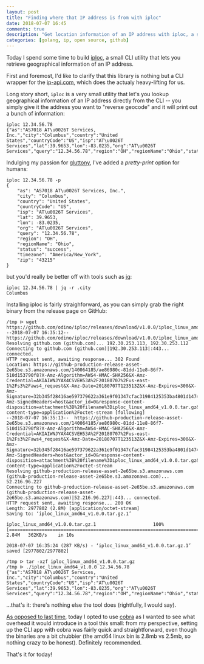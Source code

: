 ```yaml
---
layout: post
title: "Finding where that IP address is from with iploc"
date: 2018-07-07 16:45
comments: true
description: "Get location information of an IP address with iploc, a small tool I just open-sourced"
categories: [golang, ip, open source, github]
---
```


Today I spend some time to build [iploc](https://github.com/odino/iploc), a small CLI utility that lets you retrieve
geographical information of an IP address.

<!-- more -->

First and foremost, I'd like to clarify that this library is nothing but a CLI
wrapper for the [ip-api.com](http://ip-api.com/), which does the actualy heavy-lifting
for us.

Long story short, `iploc` is a very small utility that let's you lookup geographical
information of an IP address directly from the CLI -- you simply give it the address
you want to "reverse geocode" and it will print out a bunch of information:

```
iploc 12.34.56.78
{"as":"AS7018 AT\u0026T Services, Inc.","city":"Columbus","country":"United States","countryCode":"US","isp":"AT\u0026T Services","lat":39.9653,"lon":-83.0235,"org":"AT\u0026T Services","query":"12.34.56.78","region":"OH","regionName":"Ohio","status":"success","timezone":"America/New_York","zip":"43215"}
```

Indulging my passion for [gluttony](https://en.wikipedia.org/wiki/Seven_deadly_sins#Gluttony),
I've added a *pretty-print* option for humans:

```
iploc 12.34.56.78 -p
{
    "as": "AS7018 AT\u0026T Services, Inc.",
    "city": "Columbus",
    "country": "United States",
    "countryCode": "US",
    "isp": "AT\u0026T Services",
    "lat": 39.9653,
    "lon": -83.0235,
    "org": "AT\u0026T Services",
    "query": "12.34.56.78",
    "region": "OH",
    "regionName": "Ohio",
    "status": "success",
    "timezone": "America/New_York",
    "zip": "43215"
}
```

but you'd really be better off with tools such as [jq](https://stedolan.github.io/jq/):

```
iploc 12.34.56.78 | jq -r .city
Columbus
```

Installing iploc is fairly straighforward, as you can simply grab the right binary
from the release page on GitHub:

```
/tmp ᐅ wget https://github.com/odino/iploc/releases/download/v1.0.0/iploc_linux_amd64_v1.0.0.tar.gz
--2018-07-07 16:35:12--  https://github.com/odino/iploc/releases/download/v1.0.0/iploc_linux_amd64_v1.0.0.tar.gz
Resolving github.com (github.com)... 192.30.253.113, 192.30.253.112
Connecting to github.com (github.com)|192.30.253.113|:443... connected.
HTTP request sent, awaiting response... 302 Found
Location: https://github-production-release-asset-2e65be.s3.amazonaws.com/140064185/ae86980c-81dd-11e8-86f7-510d153790f8?X-Amz-Algorithm=AWS4-HMAC-SHA256&X-Amz-Credential=AKIAIWNJYAX4CSVEH53A%2F20180707%2Fus-east-1%2Fs3%2Faws4_request&X-Amz-Date=20180707T123513Z&X-Amz-Expires=300&X-Amz-Signature=32b345f28416ae597379622a361e9f01347cfac31984125353ba4801d147473e&X-Amz-SignedHeaders=host&actor_id=0&response-content-disposition=attachment%3B%20filename%3Diploc_linux_amd64_v1.0.0.tar.gz&response-content-type=application%2Foctet-stream [following]
--2018-07-07 16:35:13--  https://github-production-release-asset-2e65be.s3.amazonaws.com/140064185/ae86980c-81dd-11e8-86f7-510d153790f8?X-Amz-Algorithm=AWS4-HMAC-SHA256&X-Amz-Credential=AKIAIWNJYAX4CSVEH53A%2F20180707%2Fus-east-1%2Fs3%2Faws4_request&X-Amz-Date=20180707T123513Z&X-Amz-Expires=300&X-Amz-Signature=32b345f28416ae597379622a361e9f01347cfac31984125353ba4801d147473e&X-Amz-SignedHeaders=host&actor_id=0&response-content-disposition=attachment%3B%20filename%3Diploc_linux_amd64_v1.0.0.tar.gz&response-content-type=application%2Foctet-stream
Resolving github-production-release-asset-2e65be.s3.amazonaws.com (github-production-release-asset-2e65be.s3.amazonaws.com)... 52.216.96.227
Connecting to github-production-release-asset-2e65be.s3.amazonaws.com (github-production-release-asset-2e65be.s3.amazonaws.com)|52.216.96.227|:443... connected.
HTTP request sent, awaiting response... 200 OK
Length: 2977802 (2.8M) [application/octet-stream]
Saving to: ‘iploc_linux_amd64_v1.0.0.tar.gz.1’

iploc_linux_amd64_v1.0.0.tar.gz.1                     100%[======================================================================================================================>]   2.84M   362KB/s    in 10s     

2018-07-07 16:35:24 (287 KB/s) - ‘iploc_linux_amd64_v1.0.0.tar.gz.1’ saved [2977802/2977802]

/tmp ᐅ tar -xzf iploc_linux_amd64_v1.0.0.tar.gz                                                    
/tmp ᐅ ./iploc_linux_amd64_v1.0.0 12.34.56.78
{"as":"AS7018 AT\u0026T Services, Inc.","city":"Columbus","country":"United States","countryCode":"US","isp":"AT\u0026T Services","lat":39.9653,"lon":-83.0235,"org":"AT\u0026T Services","query":"12.34.56.78","region":"OH","regionName":"Ohio","status":"success","timezone":"America/New_York","zip":"43215"}
```

...that's it: there's nothing else the tool does (rightfully, I would say).

[As opposed to last time](/mssqldump-a-small-utility-to-dump-ms-sql-server-data/#a-couple-surprises),
today I opted to use [cobra](https://github.com/spf13/cobra) as I wanted to see what overhead
it would introduce in a tool this small: from my perspective, setting up the CLI app
with cobra was fairly quick and straightforward, even though the binaries are a bit
chubbier (the amd64 linux bin is 2.8mb vs 2.5mb, so nothing crazy to be honest).
Definitely recommended.

That's it for today!
